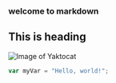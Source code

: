 ### welcome to markdown
## This is heading
![Image of Yaktocat](https://octodex.github.com/images/yaktocat.png)

``` javascript
var myVar = "Hello, world!";
```
